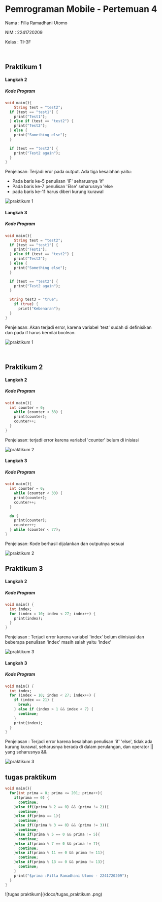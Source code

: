 # Pemrograman Mobile - Pertemuan 4

Nama : Filla Ramadhani Utomo

NIM : 2241720209

Kelas : TI-3F

<br>

## Praktikum 1

#### Langkah 2

##### Kode Program

``` dart
void main(){
    String test = "test2";
  if (test == "test1") {
    print("Test1");
  } else if (test == "test2") {
    print("Test2");
  } else {
    print("Something else");
  }

  if (test == "test2") {
    print("Test2 again");
  }
}
```

   Penjelasan: Terjadi eror pada output. Ada tiga kesalahan yaitu:

- Pada baris ke-5 penulisan 'IF' seharusnya 'if'
- Pada baris ke-7 penulisan 'Else' seharusnya 'else
- pada baris ke-11 harus diberi kurung kurawal

![praktikum 1](/docs/P1%20L2.png)

#### Langkah 3

##### Kode Program

``` dart
void main(){
    String test = "test2";
  if (test == "test1") {
    print("Test1");
  } else if (test == "test2") {
    print("Test2");
  } else {
    print("Something else");
  }

  if (test == "test2") {
    print("Test2 again");
  }

  String test3 = "true";
    if (true) {
      print("Kebenaran");
  }
}
```

Penjelasan: Akan terjadi error, karena variabel 'test' sudah di definisikan dan pada if harus bernilai boolean.

![praktikum 1](/docs/P1%20L3.png)

<br>

## Praktikum 2

#### Langkah 2

##### Kode Program

``` dart
void main(){
  int counter = 0;
    while (counter < 33) {
    print(counter);
    counter++;
  }
}
```

Penjelasan: terjadi error karena variabel 'counter' belum di inisiasi

![praktikum 2](/docs/P2%20L2.png)

#### Langkah 3

##### Kode Program

``` dart
void main(){
  int counter = 0;
    while (counter < 33) {
    print(counter);
    counter++;
  }

  do {
    print(counter); 
    counter++;
  } while (counter < 77);
}
```

Penjelasan: Kode berhasil dijalankan dan outputnya sesuai

![praktikum 2](/docs/P2%20L3.png)

## Praktikum 3

#### Langkah 2

##### Kode Program

``` dart
void main() {
  int index;
  for (index = 10; index < 27; index++) {
    print(index);
  }
}
```

   Penjelasan : Terjadi error karena variabel 'index' belum diinisiasi dan beberapa penulisan 'index' masih salah yaitu 'Index'

![praktikum 3](/docs/P3%20L2.png)

#### Langkah 3

##### Kode Program

``` dart
void main() {
  int index;
  for (index = 10; index < 27; index++) {
    if (index == 21) {
      break;
    } else if (index > 1 && index < 7) {
      continue;
    }
    print(index);
  }
}

```

   Penjelasan : Terjadi error karena kesalahan penulisan 'if' 'else', tidak ada kurung kurawal, seharusnya berada di dalam perulangan, dan operator || yang seharusnya &&

![praktikum 3](/docs/P3%20L3.png)

## tugas praktikum

``` dart
void main(){
  for(int prima = 0; prima <= 201; prima++){
    if(prima == 0) {
      continue;
    }else if((prima % 2 == 0) && (prima != 2)){
      continue;
    }else if(prima == 1){
      continue;
    }else if((prima % 3 == 0) && (prima != 3)){
      continue;
    }else if(prima % 5 == 0 && prima != 5){
      continue;
    }else if(prima % 7 == 0 && prima != 7){
      continue;
    }else if(prima % 11 == 0 && prima != 11){
      continue;
    }else if(prima % 13 == 0 && prima != 13){
      continue;
    }
    print("$prima :Filla Ramadhani Utomo - 2241720209");
  }
}
```

![tugas praktikum](/docs/tugas_praktikum .png)